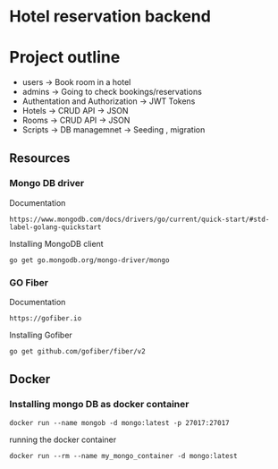 # Hotel reservation backend

# Project outline
- users -> Book room in a hotel
- admins -> Going to check bookings/reservations
- Authentation and Authorization -> JWT Tokens
- Hotels -> CRUD API -> JSON
- Rooms -> CRUD API -> JSON
- Scripts -> DB managemnet -> Seeding , migration

## Resources
### Mongo DB driver
Documentation

```
https://www.mongodb.com/docs/drivers/go/current/quick-start/#std-label-golang-quickstart
```

Installing MongoDB client

```
go get go.mongodb.org/mongo-driver/mongo
```

### GO Fiber
Documentation

```
https://gofiber.io
```

Installing Gofiber

```
go get github.com/gofiber/fiber/v2
```

## Docker
### Installing mongo DB as docker container

```
docker run --name mongob -d mongo:latest -p 27017:27017
```

running the docker container
```
docker run --rm --name my_mongo_container -d mongo:latest
```
